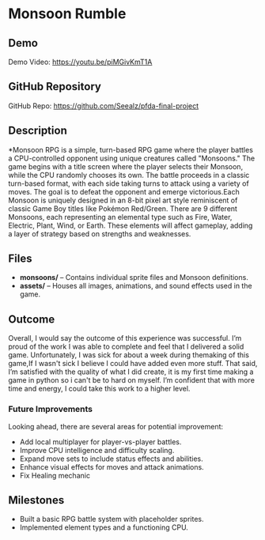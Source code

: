 # Monsoon Rumble

## Demo
Demo Video: https://youtu.be/piMGivKmT1A

## GitHub Repository
GitHub Repo: https://github.com/Seealz/pfda-final-project

## Description

*Monsoon RPG is a simple, turn-based RPG game where the player battles a CPU-controlled opponent using unique creatures called "Monsoons." The game begins with a title screen where the player selects their Monsoon, while the CPU randomly chooses its own. The battle proceeds in a classic turn-based format, with each side taking turns to attack using a variety of moves. The goal is to defeat the opponent and emerge victorious.Each Monsoon is uniquely designed in an 8-bit pixel art style reminiscent of classic Game Boy titles like Pokémon Red/Green. There are 9 different Monsoons, each representing an elemental type such as Fire, Water, Electric, Plant, Wind, or Earth. These elements will affect gameplay, adding a layer of strategy based on strengths and weaknesses.

## Files
- **monsoons/** – Contains individual sprite files and Monsoon definitions.
- **assets/** – Houses all images, animations, and sound effects used in the game.

## Outcome
Overall, I would say the outcome of this experience was successful. I’m proud of the work I was able to complete and feel that I delivered a solid game. Unfortunately, I was sick for about a week during themaking of this game,If I wasn't sick I believe I could have added even more stuff.
That said, I’m satisfied with the quality of what I did create, it is my first time making a game in python so i can't be to hard on myself. I’m confident that with more time and energy, I could take this work to a higher level.

### Future Improvements
Looking ahead, there are several areas for potential improvement:

- Add local multiplayer for player-vs-player battles.
- Improve CPU intelligence and difficulty scaling.
- Expand move sets to include status effects and abilities.
- Enhance visual effects for moves and attack animations.
- Fix Healing mechanic

## Milestones

- Built a basic RPG battle system with placeholder sprites.
- Implemented element types and a functioning CPU.
